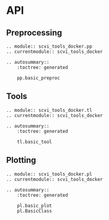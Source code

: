 # API

## Preprocessing

```{eval-rst}
.. module:: scvi_tools_docker.pp
.. currentmodule:: scvi_tools_docker

.. autosummary::
    :toctree: generated

    pp.basic_preproc
```

## Tools

```{eval-rst}
.. module:: scvi_tools_docker.tl
.. currentmodule:: scvi_tools_docker

.. autosummary::
    :toctree: generated

    tl.basic_tool
```

## Plotting

```{eval-rst}
.. module:: scvi_tools_docker.pl
.. currentmodule:: scvi_tools_docker

.. autosummary::
    :toctree: generated

    pl.basic_plot
    pl.BasicClass
```
